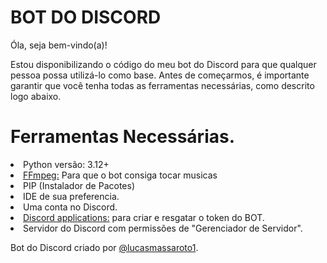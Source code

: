 # BOT DO DISCORD
Óla, seja bem-vindo(a)!

Estou disponibilizando o código do meu bot do Discord para que qualquer pessoa possa utilizá-lo como base. Antes de começarmos, é importante garantir que você tenha todas as ferramentas necessárias, como descrito logo abaixo.

<h1>Ferramentas Necessárias.</h1>
<li>Python versão: 3.12+
<li><a href="https://www.ffmpeg.org/download.html">FFmpeg:</a> Para que o bot consiga tocar musicas
<li>PIP (Instalador de Pacotes)
<li>IDE de sua preferencia.
<li>Uma conta no Discord.
<li><a href="https://discord.com/developers/applications">Discord applications:</a> para criar e resgatar o token do BOT.
<li>Servidor do Discord com permissões de "Gerenciador de Servidor".



Bot do Discord criado por <a href="https://www.tiktok.com/@lucasmassaroto1">@lucasmassaroto1</a>.